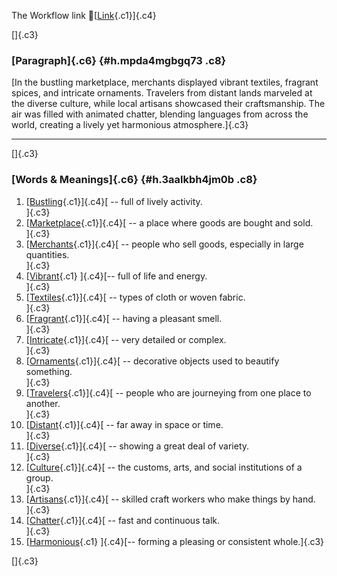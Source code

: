 The Workflow link
👏[[Link](https://www.google.com/url?q=http://www.google.com&sa=D&source=editors&ust=1761247882662585&usg=AOvVaw2DefOkgHU3GjQqOlZ990rt){.c1}]{.c4}

[]{.c3}

### [Paragraph]{.c6} {#h.mpda4mgbgq73 .c8}

[In the bustling marketplace, merchants displayed vibrant textiles,
fragrant spices, and intricate ornaments. Travelers from distant lands
marveled at the diverse culture, while local artisans showcased their
craftsmanship. The air was filled with animated chatter, blending
languages from across the world, creating a lively yet harmonious
atmosphere.]{.c3}

------------------------------------------------------------------------

[]{.c3}

### [Words & Meanings]{.c6} {#h.3aalkbh4jm0b .c8}

1.  [[Bustling](https://www.google.com/url?q=http://www.google.com&sa=D&source=editors&ust=1761247882663970&usg=AOvVaw28S5EA-TAfc7rlHttj_0DG){.c1}]{.c4}[ --
    full of lively activity.\
    ]{.c3}
2.  [[Marketplace](https://www.google.com/url?q=http://www.google.com&sa=D&source=editors&ust=1761247882664170&usg=AOvVaw0k3yAuAm-AfGFhBk8P_M_z){.c1}]{.c4}[ --
    a place where goods are bought and sold.\
    ]{.c3}
3.  [[Merchants](https://www.google.com/url?q=http://www.google.com&sa=D&source=editors&ust=1761247882664355&usg=AOvVaw3-dA96D-dvRwfJ7-Hq5cDi){.c1}]{.c4}[ --
    people who sell goods, especially in large quantities.\
    ]{.c3}
4.  [[Vibrant](https://www.google.com/url?q=http://www.google.com&sa=D&source=editors&ust=1761247882664591&usg=AOvVaw2aaDrKjQ336XSWnKSD62gp){.c1}
    ]{.c4}[-- full of life and energy.\
    ]{.c3}
5.  [[Textiles](https://www.google.com/url?q=http://www.google.com&sa=D&source=editors&ust=1761247882664846&usg=AOvVaw0zVq-FACiAFbhymjz4_KyY){.c1}]{.c4}[ --
    types of cloth or woven fabric.\
    ]{.c3}
6.  [[Fragrant](https://www.google.com/url?q=http://www.google.com&sa=D&source=editors&ust=1761247882665181&usg=AOvVaw1b7B6s4A3CzDmyTlf41Icy){.c1}]{.c4}[ --
    having a pleasant smell.\
    ]{.c3}
7.  [[Intricate](https://www.google.com/url?q=http://www.google.com&sa=D&source=editors&ust=1761247882665507&usg=AOvVaw2kc2KQiAvZ_0fsBUOzZGKI){.c1}]{.c4}[ --
    very detailed or complex.\
    ]{.c3}
8.  [[Ornaments](https://www.google.com/url?q=http://www.google.com&sa=D&source=editors&ust=1761247882665748&usg=AOvVaw1YP5ONvVEc03FA1RQcjlTt){.c1}]{.c4}[ --
    decorative objects used to beautify something.\
    ]{.c3}
9.  [[Travelers](https://www.google.com/url?q=http://www.google.com&sa=D&source=editors&ust=1761247882665978&usg=AOvVaw2VadEr10nL1sbnOg9CBtLJ){.c1}]{.c4}[ --
    people who are journeying from one place to another.\
    ]{.c3}
10. [[Distant](https://www.google.com/url?q=http://www.google.com&sa=D&source=editors&ust=1761247882666239&usg=AOvVaw1DGaYT0P_oUv1X3O_35PCo){.c1}]{.c4}[ --
    far away in space or time.\
    ]{.c3}
11. [[Diverse](https://www.google.com/url?q=http://www.google.com&sa=D&source=editors&ust=1761247882666486&usg=AOvVaw3Q4vuTDVWxguvgZn9LjP8k){.c1}]{.c4}[ --
    showing a great deal of variety.\
    ]{.c3}
12. [[Culture](https://www.google.com/url?q=http://www.google.com&sa=D&source=editors&ust=1761247882666812&usg=AOvVaw3PB_Vb0AJ-9AoEOL3mCcTY){.c1}]{.c4}[ --
    the customs, arts, and social institutions of a group.\
    ]{.c3}
13. [[Artisans](https://www.google.com/url?q=http://www.google.com&sa=D&source=editors&ust=1761247882667134&usg=AOvVaw1QSKbL0MhxUZNz0MIneHf8){.c1}]{.c4}[ --
    skilled craft workers who make things by hand.\
    ]{.c3}
14. [[Chatter](https://www.google.com/url?q=http://www.google.com&sa=D&source=editors&ust=1761247882667491&usg=AOvVaw1m2-w4jO5UVZRRuNB7U3iu){.c1}]{.c4}[ --
    fast and continuous talk.\
    ]{.c3}
15. [[Harmonious](https://www.google.com/url?q=http://www.google.com&sa=D&source=editors&ust=1761247882667833&usg=AOvVaw14Ygeer7n_mJ5z7Tat1CHy){.c1}
    ]{.c4}[-- forming a pleasing or consistent whole.]{.c3}

[]{.c3}
